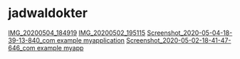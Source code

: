 # jadwaldokter
[IMG_20200504_184919](https://user-images.githubusercontent.com/63543822/80962944-3531f280-8e38-11ea-90dd-6ac806b15281.jpg)
[IMG_20200502_195115](https://user-images.githubusercontent.com/63543822/80864863-bf028400-8caf-11ea-8ba2-485601733da2.jpg)
[Screenshot_2020-05-04-18-39-13-840_com example myapplication](https://user-images.githubusercontent.com/63543822/80963051-6c080880-8e38-11ea-8289-4df3853c6488.png)
[Screenshot_2020-05-02-18-41-47-646_com example myapp](https://user-images.githubusercontent.com/63543822/80864864-c590fb80-8caf-11ea-87f1-a551d52139a8.png)

